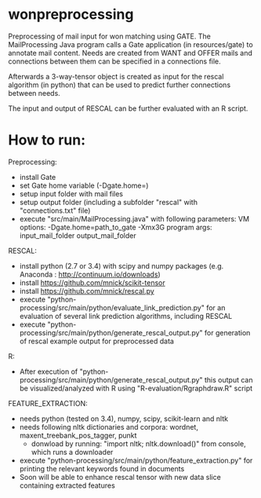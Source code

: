 wonpreprocessing
================
Preprocessing of mail input for won matching using GATE. The MailProcessing
Java program calls a Gate application (in resources/gate) to annotate mail content.
Needs are created from WANT and OFFER mails and connections between them can
be specified in a connections file.

Afterwards a 3-way-tensor object is created as input for the rescal
algorithm (in python) that can be used to predict further connections between needs.

The input and output of RESCAL can be further evaluated with an R script.


How to run:
============

Preprocessing:
* install Gate
* set Gate home variable (-Dgate.home=<to gate base folder>)
* setup input folder with mail files
* setup output folder (including a subfolder "rescal" with "connections.txt" file)
* execute "src/main/MailProcessing.java" with following parameters:
VM options: -Dgate.home=path_to_gate -Xmx3G
program args: input_mail_folder output_mail_folder


RESCAL:
* install python (2.7 or 3.4) with scipy and numpy packages (e.g. Anaconda : http://continuum.io/downloads)
* install https://github.com/mnick/scikit-tensor
* install https://github.com/mnick/rescal.py
* execute "python-processing/src/main/python/evaluate_link_prediction.py" for an evaluation of several link
prediction algorithms, including RESCAL
* execute "python-processing/src/main/python/generate_rescal_output.py" for generation of rescal example output for preprocessed data

R:
* After execution of "python-processing/src/main/python/generate_rescal_output.py" this output can be
visualized/analyzed with R using "R-evaluation/Rgraphdraw.R" script

FEATURE_EXTRACTION:
* needs python (tested on 3.4), numpy, scipy, scikit-learn and nltk
* needs following nltk dictionaries and corpora: wordnet, maxent_treebank_pos_tagger, punkt
    - donwload by running: "import nltk; nltk.download()" from console, which runs a downloader
* execute "python-processing/src/main/python/feature_extraction.py" for printing the relevant keywords found in documents
* Soon will be able to enhance rescal tensor with new data slice containing extracted features



